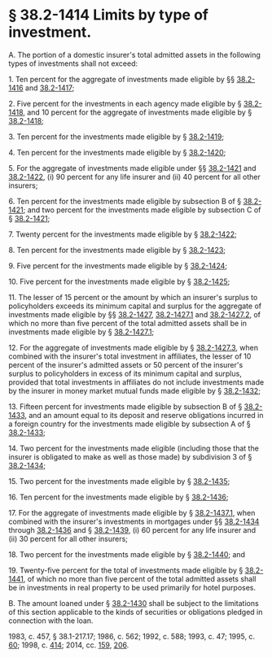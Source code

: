 # § 38.2-1414 Limits by type of investment.

<p>A. The portion of a domestic insurer's total admitted assets in the following types of investments shall not exceed:</p><p>1. Ten percent for the aggregate of investments made eligible by §§ <a href='http://law.lis.virginia.gov/vacode/38.2-1416/'>38.2-1416</a> and <a href='http://law.lis.virginia.gov/vacode/38.2-1417/'>38.2-1417</a>;</p><p>2. Five percent for the investments in each agency made eligible by § <a href='http://law.lis.virginia.gov/vacode/38.2-1418/'>38.2-1418</a>, and 10 percent for the aggregate of investments made eligible by § <a href='http://law.lis.virginia.gov/vacode/38.2-1418/'>38.2-1418</a>;</p><p>3. Ten percent for the investments made eligible by § <a href='http://law.lis.virginia.gov/vacode/38.2-1419/'>38.2-1419</a>;</p><p>4. Ten percent for the investments made eligible by § <a href='http://law.lis.virginia.gov/vacode/38.2-1420/'>38.2-1420</a>;</p><p>5. For the aggregate of investments made eligible under §§ <a href='http://law.lis.virginia.gov/vacode/38.2-1421/'>38.2-1421</a> and <a href='http://law.lis.virginia.gov/vacode/38.2-1422/'>38.2-1422</a>, (i) 90 percent for any life insurer and (ii) 40 percent for all other insurers;</p><p>6. Ten percent for the investments made eligible by subsection B of § <a href='http://law.lis.virginia.gov/vacode/38.2-1421/'>38.2-1421</a>; and two percent for the investments made eligible by subsection C of § <a href='http://law.lis.virginia.gov/vacode/38.2-1421/'>38.2-1421</a>;</p><p>7. Twenty percent for the investments made eligible by § <a href='http://law.lis.virginia.gov/vacode/38.2-1422/'>38.2-1422</a>;</p><p>8. Ten percent for the investments made eligible by § <a href='http://law.lis.virginia.gov/vacode/38.2-1423/'>38.2-1423</a>;</p><p>9. Five percent for the investments made eligible by § <a href='http://law.lis.virginia.gov/vacode/38.2-1424/'>38.2-1424</a>;</p><p>10. Five percent for the investments made eligible by § <a href='http://law.lis.virginia.gov/vacode/38.2-1425/'>38.2-1425</a>;</p><p>11. The lesser of 15 percent or the amount by which an insurer's surplus to policyholders exceeds its minimum capital and surplus for the aggregate of investments made eligible by §§ <a href='http://law.lis.virginia.gov/vacode/38.2-1427/'>38.2-1427</a>, <a href='http://law.lis.virginia.gov/vacode/38.2-1427.1/'>38.2-1427.1</a> and <a href='http://law.lis.virginia.gov/vacode/38.2-1427.2/'>38.2-1427.2</a>, of which no more than five percent of the total admitted assets shall be in investments made eligible by § <a href='http://law.lis.virginia.gov/vacode/38.2-1427.1/'>38.2-1427.1</a>;</p><p>12. For the aggregate of investments made eligible by § <a href='http://law.lis.virginia.gov/vacode/38.2-1427.3/'>38.2-1427.3</a>, when combined with the insurer's total investment in affiliates, the lesser of 10 percent of the insurer's admitted assets or 50 percent of the insurer's surplus to policyholders in excess of its minimum capital and surplus, provided that total investments in affiliates do not include investments made by the insurer in money market mutual funds made eligible by § <a href='http://law.lis.virginia.gov/vacode/38.2-1432/'>38.2-1432</a>;</p><p>13. Fifteen percent for investments made eligible by subsection B of § <a href='http://law.lis.virginia.gov/vacode/38.2-1433/'>38.2-1433</a>, and an amount equal to its deposit and reserve obligations incurred in a foreign country for the investments made eligible by subsection A of § <a href='http://law.lis.virginia.gov/vacode/38.2-1433/'>38.2-1433</a>;</p><p>14. Two percent for the investments made eligible (including those that the insurer is obligated to make as well as those made) by subdivision 3 of § <a href='http://law.lis.virginia.gov/vacode/38.2-1434/'>38.2-1434</a>;</p><p>15. Two percent for the investments made eligible by § <a href='http://law.lis.virginia.gov/vacode/38.2-1435/'>38.2-1435</a>;</p><p>16. Ten percent for the investments made eligible by § <a href='http://law.lis.virginia.gov/vacode/38.2-1436/'>38.2-1436</a>;</p><p>17. For the aggregate of investments made eligible by § <a href='http://law.lis.virginia.gov/vacode/38.2-1437.1/'>38.2-1437.1</a>, when combined with the insurer's investments in mortgages under §§ <a href='http://law.lis.virginia.gov/vacode/38.2-1434/'>38.2-1434</a> through <a href='http://law.lis.virginia.gov/vacode/38.2-1436/'>38.2-1436</a> and § <a href='http://law.lis.virginia.gov/vacode/38.2-1439/'>38.2-1439</a>, (i) 60 percent for any life insurer and (ii) 30 percent for all other insurers;</p><p>18. Two percent for the investments made eligible by § <a href='http://law.lis.virginia.gov/vacode/38.2-1440/'>38.2-1440</a>; and</p><p>19. Twenty-five percent for the total of investments made eligible by § <a href='http://law.lis.virginia.gov/vacode/38.2-1441/'>38.2-1441</a>, of which no more than five percent of the total admitted assets shall be in investments in real property to be used primarily for hotel purposes.</p><p>B. The amount loaned under § <a href='http://law.lis.virginia.gov/vacode/38.2-1430/'>38.2-1430</a> shall be subject to the limitations of this section applicable to the kinds of securities or obligations pledged in connection with the loan.</p><p>1983, c. 457, § 38.1-217.17; 1986, c. 562; 1992, c. 588; 1993, c. 47; 1995, c. <a href='http://lis.virginia.gov/cgi-bin/legp604.exe?951+ful+CHAP0060'>60</a>; 1998, c. <a href='http://lis.virginia.gov/cgi-bin/legp604.exe?981+ful+CHAP0414'>414</a>; 2014, cc. <a href='http://lis.virginia.gov/cgi-bin/legp604.exe?141+ful+CHAP0159'>159</a>, <a href='http://lis.virginia.gov/cgi-bin/legp604.exe?141+ful+CHAP0206'>206</a>.</p>